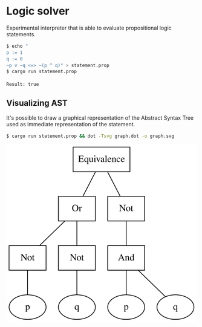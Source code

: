 # Logic solver

Experimental interpreter that is able to evaluate propositional logic statements.

```bash
$ echo "
p := 1
q := 0
~p v ~q <=> ~(p ^ q)" > statement.prop
$ cargo run statement.prop

Result: true
```

## Visualizing AST

It's possible to draw a graphical representation of the Abstract Syntax Tree used
as immediate representation of the statement.

```bash
$ cargo run statement.prop && dot -Tsvg graph.dot -o graph.svg
```

![visualization of graph](./graph_murphy.svg)
